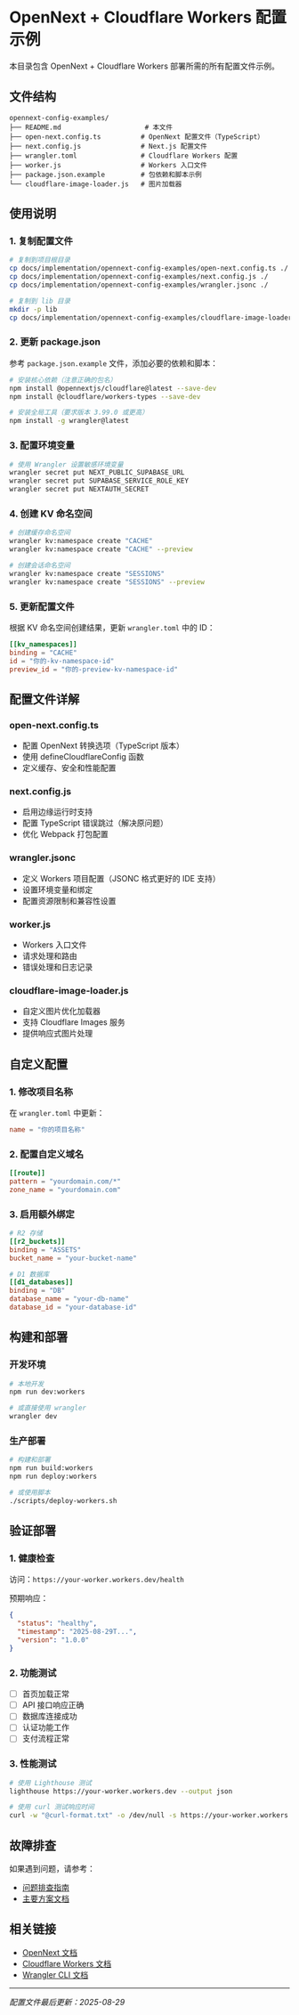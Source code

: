 # OpenNext + Cloudflare Workers 配置示例

本目录包含 OpenNext + Cloudflare Workers 部署所需的所有配置文件示例。

## 文件结构

```
opennext-config-examples/
├── README.md                     # 本文件
├── open-next.config.ts          # OpenNext 配置文件（TypeScript）
├── next.config.js               # Next.js 配置文件
├── wrangler.toml                # Cloudflare Workers 配置
├── worker.js                    # Workers 入口文件
├── package.json.example         # 包依赖和脚本示例
└── cloudflare-image-loader.js   # 图片加载器
```

## 使用说明

### 1. 复制配置文件

```bash
# 复制到项目根目录
cp docs/implementation/opennext-config-examples/open-next.config.ts ./
cp docs/implementation/opennext-config-examples/next.config.js ./
cp docs/implementation/opennext-config-examples/wrangler.jsonc ./

# 复制到 lib 目录
mkdir -p lib
cp docs/implementation/opennext-config-examples/cloudflare-image-loader.js ./lib/
```

### 2. 更新 package.json

参考 `package.json.example` 文件，添加必要的依赖和脚本：

```bash
# 安装核心依赖（注意正确的包名）
npm install @opennextjs/cloudflare@latest --save-dev
npm install @cloudflare/workers-types --save-dev

# 安装全局工具（要求版本 3.99.0 或更高）
npm install -g wrangler@latest
```

### 3. 配置环境变量

```bash
# 使用 Wrangler 设置敏感环境变量
wrangler secret put NEXT_PUBLIC_SUPABASE_URL
wrangler secret put SUPABASE_SERVICE_ROLE_KEY
wrangler secret put NEXTAUTH_SECRET
```

### 4. 创建 KV 命名空间

```bash
# 创建缓存命名空间
wrangler kv:namespace create "CACHE"
wrangler kv:namespace create "CACHE" --preview

# 创建会话命名空间
wrangler kv:namespace create "SESSIONS"  
wrangler kv:namespace create "SESSIONS" --preview
```

### 5. 更新配置文件

根据 KV 命名空间创建结果，更新 `wrangler.toml` 中的 ID：

```toml
[[kv_namespaces]]
binding = "CACHE"
id = "你的-kv-namespace-id"
preview_id = "你的-preview-kv-namespace-id"
```

## 配置文件详解

### open-next.config.ts
- 配置 OpenNext 转换选项（TypeScript 版本）
- 使用 defineCloudflareConfig 函数
- 定义缓存、安全和性能配置

### next.config.js
- 启用边缘运行时支持
- 配置 TypeScript 错误跳过（解决原问题）
- 优化 Webpack 打包配置

### wrangler.jsonc  
- 定义 Workers 项目配置（JSONC 格式更好的 IDE 支持）
- 设置环境变量和绑定
- 配置资源限制和兼容性设置

### worker.js
- Workers 入口文件
- 请求处理和路由
- 错误处理和日志记录

### cloudflare-image-loader.js
- 自定义图片优化加载器
- 支持 Cloudflare Images 服务
- 提供响应式图片处理

## 自定义配置

### 1. 修改项目名称

在 `wrangler.toml` 中更新：
```toml
name = "你的项目名称"
```

### 2. 配置自定义域名

```toml
[[route]]
pattern = "yourdomain.com/*"
zone_name = "yourdomain.com"
```

### 3. 启用额外绑定

```toml
# R2 存储
[[r2_buckets]]
binding = "ASSETS"
bucket_name = "your-bucket-name"

# D1 数据库
[[d1_databases]]
binding = "DB"
database_name = "your-db-name"
database_id = "your-database-id"
```

## 构建和部署

### 开发环境

```bash
# 本地开发
npm run dev:workers

# 或直接使用 wrangler
wrangler dev
```

### 生产部署

```bash
# 构建和部署
npm run build:workers
npm run deploy:workers

# 或使用脚本
./scripts/deploy-workers.sh
```

## 验证部署

### 1. 健康检查

访问：`https://your-worker.workers.dev/health`

预期响应：
```json
{
  "status": "healthy",
  "timestamp": "2025-08-29T...",
  "version": "1.0.0"
}
```

### 2. 功能测试

- [ ] 首页加载正常
- [ ] API 接口响应正确
- [ ] 数据库连接成功
- [ ] 认证功能工作
- [ ] 支付流程正常

### 3. 性能测试

```bash
# 使用 Lighthouse 测试
lighthouse https://your-worker.workers.dev --output json

# 使用 curl 测试响应时间
curl -w "@curl-format.txt" -o /dev/null -s https://your-worker.workers.dev
```

## 故障排查

如果遇到问题，请参考：
- [问题排查指南](../troubleshooting/OPENNEXT_TROUBLESHOOTING.md)
- [主要方案文档](../OPENNEXT_CLOUDFLARE_WORKERS_PLAN.md)

## 相关链接

- [OpenNext 文档](https://opennext.js.org/cloudflare)
- [Cloudflare Workers 文档](https://developers.cloudflare.com/workers/)
- [Wrangler CLI 文档](https://developers.cloudflare.com/workers/wrangler/)

---

*配置文件最后更新：2025-08-29*